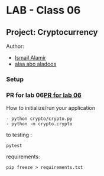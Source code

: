 # LAB - Class 06
## Project: Cryptocurrency
Author:
- [Ismail Alamir](https://github.com/IsmailAlamir)
- [alaa abo aladoos](https://github.com/alaa-adoos)
### Setup
### PR for lab 06[PR for lab 06](https://github.com/alaa-adoos/Cryptocurrency/pull/1)
How to initialize/run your application
```
- python crypto/crypto.py
- python -m crypto.crypto
```
to testing :
```
pytest
```
requirements:
```
pip freeze > requirements.txt
```
